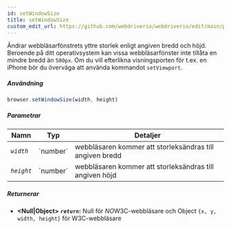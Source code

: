 ```yaml
---
id: setWindowSize
title: setWindowSize
custom_edit_url: https://github.com/webdriverio/webdriverio/edit/main/packages/webdriverio/src/commands/browser/setWindowSize.ts
---
```


Ändrar webbläsarfönstrets yttre storlek enligt angiven bredd och höjd. Beroende på ditt operativsystem 
kan vissa webbläsarfönster inte tillåta en mindre bredd än `500px`. Om du vill efterlikna visningsporten 
för t.ex. en iPhone bör du överväga att använda kommandot `setViewport`.

##### Användning

```js
browser.setWindowSize(width, height)
```

##### Parametrar

<table>
  <thead>
    <tr>
      <th>Namn</th><th>Typ</th><th>Detaljer</th>
    </tr>
  </thead>
  <tbody>
    <tr>
      <td><code><var>width</var></code></td>
      <td>`number`</td>
      <td>webbläsaren kommer att storleksändras till angiven bredd</td>
    </tr>
    <tr>
      <td><code><var>height</var></code></td>
      <td>`number`</td>
      <td>webbläsaren kommer att storleksändras till angiven höjd</td>
    </tr>
  </tbody>
</table>

##### Returnerar

- **&lt;Null|Object&gt;**
            **<code><var>return</var></code>:** Null för *NO*W3C-webbläsare och Object `{x, y, width, height}` för W3C-webbläsare